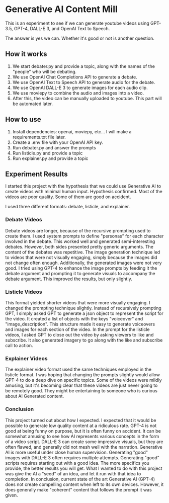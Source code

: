 # Generative AI Content Mill

This is an experiment to see if we can generate youtube videos using GPT-3.5, GPT-4, DALL-E 3, and OpenAI Text to Speech.

The answer is yes we can. Whether it's good or not is another question.

## How it works

1. We start debater.py and provide a topic, along with the names of the "people" who will be debating.
2. We use OpenAI Chat Completions API to generate a debate.
3. We use OpenAI Text to Speech API to generate audio for the debate.
4. We use OpenAI DALL-E 3 to generate images for each audio clip.
5. We use moviepy to combine the audio and images into a video.
6. After this, the video can be manually uploaded to youtube. This part will be automated later.

## How to use

1. Install dependencies: openai, moviepy, etc... I will make a requirements.txt file later.
2. Create a .env file with your OpenAI API key.
3. Run debater.py and answer the prompts
4. Run listicle.py and provide a topic
5. Run explainer.py and provide a topic

## Experiment Results

I started this project with the hypothesis that we could use Generative AI to create videos with minimal human input. Hypothesis confirmed. Most of the videos are poor quality. Some of them are good on accident.

I used three different formats: debate, listicle, and explainer.

### Debate Videos

Debate videos are longer, because of the recursive prompting used to create them. I used system prompts to define "personas" for each character involved in the debate. This worked well and generated semi-interesting debates. However, both sides presented pretty generic arguments. The content of the debates was repetitive. The image generation technique led to videos that were not visually engaging, simply because the images did not change often enough. Additionally, the generated images were not very good. I tried using GPT-4 to enhance the image prompts by feeding it the debate argument and prompting it to generate visuals to accompany the debate argument. This improved the results, but only slightly.

### Listicle Videos

This format yielded shorter videos that were more visually engaging. I changed the prompting technique slightly. Instead of recursively prompting GPT, I simply asked GPT to generate a json object to represent the script for the video. It created a list of objects with the keys "voiceover" and "image_description". This structure made it easy to generate voiceovers and images for each section of the video. In the prompt for the listicle videos, I asked GPT to close out the video by asking viewers to like and subscribe. It also generated imagery to go along with the like and subscribe call to action.

### Explainer Videos

The explainer video format used the same techniques employed in the listicle format. I was hoping that changing the prompts slightly would allow GPT-4 to do a deep dive on specific topics. Some of the videos were mildly amusing, but it's becoming clear that these videos are just never going to be remotely good. They might be entertaining to someone who is curious about AI Generated content.

### Conclusion

This project turned out about how I expected. I expected that it would be possible to generate low quality content at a ridiculous rate. GPT-4 is not good at being funny on purpose, but it is often funny on accident. It can be somewhat amusing to see how AI represents various concepts in the form of a video script. DALL-E 3 can create some impressive visuals, but they are often flawed, and generally did not mesh well with the narration. Generative AI is more useful under close human supervision. Generating "good" images with DALL-E 3 often requires multiple attempts. Generating "good" scripts requires starting out with a good idea. The more specifics you provide, the better results you will get. What I wanted to do with this project was give the AI a "seed" of an idea, and let it run with that idea to completion. In conclusion, current state of the art Generative AI (GPT-4) does not create compelling content when left to its own devices. However, it does generally make "coherent" content that follows the prompt it was given.